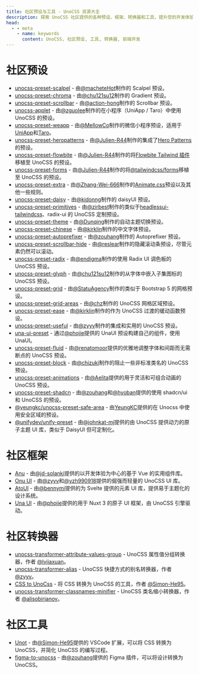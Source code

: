 ```yaml
---
title: 社区预设与工具 - UnoCSS 资源大全
description: 探索 UnoCSS 社区提供的各种预设、框架、转换器和工具，提升您的开发体验。
head:
  - - meta
    - name: keywords
      content: UnoCSS, 社区预设, 工具, 转换器, 前端开发
---
```


# 社区预设

- [unocss-preset-scalpel](https://github.com/macheteHot/unocss-preset-scalpel) - 由[@macheteHot](https://github.com/macheteHot/)制作的 Scalpel 预设。
- [unocss-preset-chroma](https://github.com/chu121su12/unocss-preset-chroma) - 由[@chu121su12](https://github.com/chu121su12)制作的 Gradient 预设。
- [unocss-preset-scrollbar](https://github.com/action-hong/unocss-preset-scrollbar) - 由[@action-hong](https://github.com/action-hong)制作的 Scrollbar 预设。
- [unocss-applet](https://github.com/unocss-applet/unocss-applet) - 由[@zguolee](https://github.com/zguolee)制作的在小程序（UniApp / Taro）中使用 UnoCSS 的预设。
- [unocss-preset-weapp](https://github.com/MellowCo/unocss-preset-weapp) - 由[@MellowCo](https://github.com/MellowCo)制作的微信小程序预设，适用于[UniApp](https://uniapp.dcloud.io)和[Taro](https://taro-docs.jd.com/taro/docs)。
- [unocss-preset-heropatterns](https://github.com/Julien-R44/unocss-preset-heropatterns) - 由[@Julien-R44](https://github.com/Julien-R44)制作的集成了[Hero Patterns](https://heropatterns.com/)的预设。
- [unocss-preset-flowbite](https://github.com/Julien-R44/unocss-preset-flowbite) - 由[@Julien-R44](https://github.com/Julien-R44)制作的将[Flowbite Tailwind 插件](https://github.com/themesberg/flowbite)移植至 UnoCSS 的预设。
- [unocss-preset-forms](https://github.com/Julien-R44/unocss-preset-forms) - 由[@Julien-R44](https://github.com/Julien-R44)制作的将[@tailwindcss/forms](https://github.com/tailwindlabs/tailwindcss-forms)移植至 UnoCSS 的预设。
- [unocss-preset-extra](https://github.com/MoomFE/unocss-preset-extra) - 由[@Zhang-Wei-666](https://github.com/Zhang-Wei-666)制作的[Animate.css](https://animate.style)预设以及其他一些规则。
- [unocss-preset-daisy](https://github.com/kidonng/unocss-preset-daisy) - 由[@kidonng](https://github.com/kidonng)制作的 daisyUI 预设。
- [unocss-preset-primitives](https://github.com/zirbest/unocss-preset-primitives) - 由[@zirbest](https://github.com/zirbest)制作的类似于[headlessui-tailwindcss](https://github.com/tailwindlabs/headlessui/tree/main/packages/%40headlessui-tailwindcss)、radix-ui 的 UnoCSS 定制预设。
- [unocss-preset-theme](https://github.com/Dunqing/unocss-preset-theme) - 由[@Dunqing](https://github.com/Dunqing)制作的自动主题切换预设。
- [unocss-preset-chinese](https://github.com/kirklin/unocss-preset-chinese) - 由[@kirklin](https://github.com/kirklin)制作的中文字体预设。
- [unocss-preset-autoprefixer](https://github.com/zouhangwithsweet/unocss-preset-autoprefixer) - 由[@zouhang](https://github.com/zouhangwithsweet)制作的 Autoprefixer 预设。
- [unocss-preset-scrollbar-hide](https://github.com/reslear/unocss-preset-scrollbar-hide) - 由[@reslear](https://github.com/reslear)制作的隐藏滚动条预设，尽管元素仍然可以滚动。
- [unocss-preset-radix](https://github.com/endigma/unocss-preset-radix) - 由[@endigma](https://github.com/endigma)制作的使用 Radix UI 调色板的 UnoCSS 预设。
- [unocss-preset-glyph](https://github.com/chu121su12/unocss-preset-glyph) - 由[@chu121su12](https://github.com/chu121su12)制作的从字体中嵌入子集图标的 UnoCSS 预设。
- [unocss-preset-grid](https://github.com/StatuAgency/unocss-preset-grid) - 由[@StatuAgency](https://github.com/StatuAgency)制作的类似于 Bootstrap 5 的网格预设。
- [unocss-preset-grid-areas](https://github.com/chz/unocss-preset-grid-areas) - 由[@chz](https://github.com/chz)制作的 UnoCSS 网格区域预设。
- [unocss-preset-ease](https://github.com/kirklin/unocss-preset-ease) - 由[@kirklin](https://github.com/kirklin)制作的作为 UnoCSS 过渡的缓动函数预设。
- [unocss-preset-useful](https://github.com/unpreset/unocss-preset-useful) - 由[@zyyv](https://github.com/zyyv)制作的集成和实用的 UnoCSS 预设。
- [una-ui-preset](https://unaui.com/getting-started/installation#presets-mode) - 通过[@phojie](https://github.com/phojie)提供的 UnaUI 预设构建自己的组件，使用 UnaUI。
- [unocss-preset-fluid](https://renatomoor.github.io/unocss-preset-fluid/) - 由[@renatomoor](https://github.com/renatomoor)提供的优雅地调整字体和间距而无需断点的 UnoCSS 预设。
- [unocss-preset-block](https://github.com/unpreset/unocss-preset-block) - 由[@chizuki](https://github.com/chizukicn)制作的阻止一些非标准类名的 UnoCSS 预设。
- [unocss-preset-animations](https://unocss-preset-animations.aelita.me/) - 由[@Aelita](https://github.com/xsjcTony)提供的用于灵活和可组合动画的 UnoCSS 预设。
- [unocss-preset-shadcn](https://github.com/hyoban/unocss-preset-shadcn#readme) - 由[@zouhang](https://github.com/zouhangwithsweet)和[@hyoban](https://github.com/hyoban)提供的使用 shadcn/ui 和 UnoCSS 的预设。
- [@yeungkc/unocss-preset-safe-area](https://github.com/YeungKC/unocss-preset-safe-area) - 由[YeungKC](https://github.com/YeungKC)提供的在 Unocss 中使用安全区域的预设。
- [@unifydev/unify-preset](https://github.com/unify-ui-dev/unify-preset/blob/main/README.md) - 由[@johnkat-mj](https://github.com/Johnkat-Mj)提供的由 UnoCSS 提供动力的原子主题 UI 库，类似于 DaisyUI 但可定制化。

# 社区框架

- [Anu](https://github.com/jd-solanki/anu) - 由[@jd-solanki](https://github.com/jd-solanki)提供的以开发体验为中心的基于 Vue 的实用组件库。
- [Onu UI](https://github.com/onu-ui/onu-ui) - 由[@zyyv](https://github.com/zyyv)和[@yzh990918](https://github.com/yzh990918)提供的倔强而轻量的 UnoCSS UI 库。
- [AtoUI](https://github.com/bennymi/ato-ui) - 由[@bennymi](https://github.com/bennymi)提供的为 Svelte 提供的元素 UI 库，提供易于主题化的设计系统。
- [Una UI](https://unaui.com/) - 由[@phojie](https://github.com/phojie)提供的用于 Nuxt 3 的原子 UI 框架，由 UnoCSS 引擎驱动。

# 社区转换器

- [unocss-transformer-attribute-values-group](https://github.com/lvjiaxuan/unocss-transformer-attribute-values-group) - UnoCSS 属性值分组转换器，作者 [@lvjiaxuan](https://github.com/lvjiaxuan)。
- [unocss-transformer-alias](https://github.com/zyyv/unocss-transformer-alias) - UnoCSS 快捷方式的别名转换器，作者 [@zyyv](https://github.com/zyyv)。
- [CSS to UnoCss](https://github.com/Simon-He95/transformToUnoCSS) - 将 CSS 转换为 UnoCSS 的工具，作者 [@Simon-He95](https://github.com/Simon-He95)。
- [unocss-transformer-classnames-minifier](https://github.com/alisobirjanov/unocss-transformer-classnames-minifier) - UnoCSS 类名缩小转换器，作者 [@alisobirjanov](https://github.com/alisobirjanov)。

# 社区工具

- [Unot](https://github.com/Simon-He95/unot) - 由[@Simon-He95](https://github.com/Simon-He95)提供的 VSCode 扩展，可以将 CSS 转换为 UnoCSS，并简化 UnoCSS 的编写过程。
- [figma-to-unocss](https://github.com/zouhangwithsweet/figma-to-unocss) - 由[@zouhang](https://github.com/zouhangwithsweet)提供的 Figma 插件，可以将设计转换为 UnoCSS。
